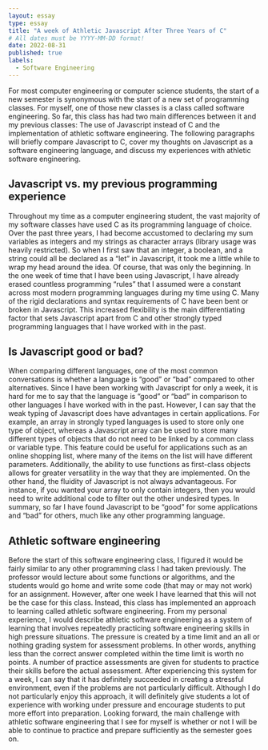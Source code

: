 ```yaml
---
layout: essay
type: essay
title: "A week of Athletic Javascript After Three Years of C"
# All dates must be YYYY-MM-DD format!
date: 2022-08-31
published: true
labels:
  - Software Engineering
---
```


For most computer engineering or computer science students, the start of a new semester is synonymous with the start of a new set of programming classes. For myself, one of those new classes is a class called software engineering. So far, this class has had two main differences between it and my previous classes: The use of Javascript instead of C and the implementation of athletic software engineering. The following paragraphs will briefly compare Javascript to C, cover my thoughts on Javascript as a software engineering language, and discuss my experiences with athletic software engineering. 

## Javascript vs. my previous programming experience

Throughout my time as a computer engineering student, the vast majority of my software classes have used C as its programming language of choice. Over the past three years, I had become accustomed to declaring my sum variables as integers and my strings as character arrays (library usage was heavily restricted). So when I first saw that an integer, a boolean, and a string could all be declared as a “let” in Javascript, it took me a little while to wrap my head around the idea. Of course, that was only the beginning. In the one week of time that I have been using Javascript, I have already erased countless programming “rules” that I assumed were a constant across most modern programming languages during my time using C. Many of the rigid declarations and syntax requirements of C have been bent or broken in Javascript. This increased flexibility is the main differentiating factor that sets Javascript apart from C and other strongly typed programming languages that I have worked with in the past. 

## Is Javascript good or bad?

When comparing different languages, one of the most common conversations is whether a language is “good” or “bad” compared to other alternatives. Since I have been working with Javascript for only a week, it is hard for me to say that the language is “good” or “bad” in comparison to other languages I have worked with in the past. However, I can say that the weak typing of Javascript does have advantages in certain applications. For example, an array in strongly typed languages is used to store only one type of object, whereas a Javascript array can be used to store many different types of objects that do not need to be linked by a common class or variable type. This feature could be useful for applications such as an online shopping list, where many of the items on the list will have different parameters. Additionally, the ability to use functions as first-class objects allows for greater versatility in the way that they are implemented. On the other hand, the fluidity of Javascript is not always advantageous. For instance, if you wanted your array to only contain integers, then you would need to write additional code to filter out the other undesired types. In summary, so far I have found Javascript to be “good” for some applications and “bad” for others, much like any other programming language. 

## Athletic software engineering

Before the start of this software engineering class, I figured it would be fairly similar to any other programming class I had taken previously. The professor would lecture about some functions or algorithms, and the students would go home and write some code (that may or may not work) for an assignment. However, after one week I have learned that this will not be the case for this class. Instead, this class has implemented an approach to learning called athletic software engineering. From my personal experience, I would describe athletic software engineering as a system of learning that involves repeatedly practicing software engineering skills in high pressure situations. The pressure is created by a time limit and an all or nothing grading system for assessment problems. In other words, anything less than the correct answer completed within the time limit is worth no points. A number of practice assessments are given for students to practice their skills before the actual assessment. After experiencing this system for a week, I can say that it has definitely succeeded in creating a stressful environment, even if the problems are not particularly difficult. Although I do not particularly enjoy this approach, it will definitely give students a lot of experience with working under pressure and encourage students to put more effort into preparation. Looking forward, the main challenge with athletic software engineering that I see for myself is whether or not I will be able to continue to practice and prepare sufficiently as the semester goes on. 
